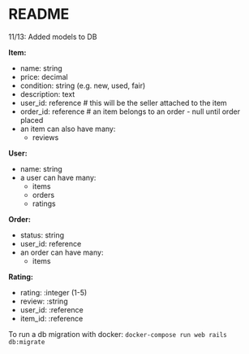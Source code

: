 # README

11/13: Added models to DB

**Item:**
- name: string
- price: decimal
- condition: string (e.g. new, used, fair)
- description: text
- user_id: reference # this will be the seller attached to the item
- order_id: reference # an item belongs to an order - null until order placed
- an item can also have many:
    - reviews

**User:**
- name: string
- a user can have many:
    - items
    - orders
    - ratings

**Order:**
- status: string
- user_id: reference
- an order can have many:
    - items

**Rating:**
- rating: :integer (1-5)
- review: :string
- user_id: :reference
- item_id: :reference

To run a db migration with docker:
`docker-compose run web rails db:migrate`


